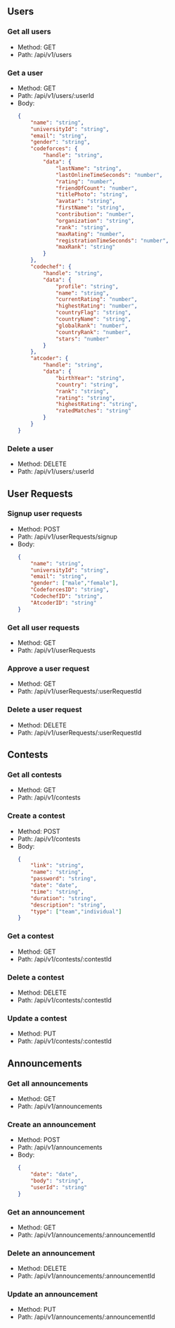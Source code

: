 ## Users

### Get all users
- Method: GET
- Path: /api/v1/users

### Get a user
- Method: GET
- Path: /api/v1/users/:userId
- Body: 
    ```json
    {
        "name": "string",
        "universityId": "string",
        "email": "string",
        "gender": "string",
        "codeforces": {
            "handle": "string",
            "data": {
                "lastName": "string",
                "lastOnlineTimeSeconds": "number",
                "rating": "number",
                "friendOfCount": "number",
                "titlePhoto": "string",
                "avatar": "string",
                "firstName": "string",
                "contribution": "number",
                "organization": "string",
                "rank": "string",
                "maxRating": "number",
                "registrationTimeSeconds": "number",
                "maxRank": "string"
            }
        },
        "codechef": {
            "handle": "string",
            "data": {
                "profile": "string",
                "name": "string",
                "currentRating": "number",
                "highestRating": "number",
                "countryFlag": "string",
                "countryName": "string",
                "globalRank": "number",
                "countryRank": "number",
                "stars": "number"
            }
        },
        "atcoder": {
            "handle": "string",
            "data": {
                "birthYear": "string",
                "country": "string",
                "rank": "string",
                "rating": "string",
                "highestRating": "string",
                "ratedMatches": "string"
            }
        }
    }
    ```

### Delete a user
- Method: DELETE
- Path: /api/v1/users/:userId

## User Requests

### Signup user requests
- Method: POST
- Path: /api/v1/userRequests/signup
- Body: 
    ```json
    {
        "name": "string",
        "universityId": "string",
        "email": "string",
        "gender": ["male","female"],
        "CodeforcesID": "string",
        "CodechefID": "string",
        "AtcoderID": "string"
    }
    ```

### Get all user requests
- Method: GET
- Path: /api/v1/userRequests

### Approve a user request
- Method: GET
- Path: /api/v1/userRequests/:userRequestId

### Delete a user request
- Method: DELETE
- Path: /api/v1/userRequests/:userRequestId

## Contests

### Get all contests
- Method: GET
- Path: /api/v1/contests

### Create a contest
- Method: POST
- Path: /api/v1/contests
- Body: 
    ```json
    {
        "link": "string",
        "name": "string",
        "password": "string",
        "date": "date",
        "time": "string",
        "duration": "string",
        "description": "string",
        "type": ["team","individual"]
    }
    ```

### Get a contest
- Method: GET
- Path: /api/v1/contests/:contestId

### Delete a contest
- Method: DELETE
- Path: /api/v1/contests/:contestId

### Update a contest
- Method: PUT
- Path: /api/v1/contests/:contestId

## Announcements

### Get all announcements
- Method: GET
- Path: /api/v1/announcements

### Create an announcement
- Method: POST
- Path: /api/v1/announcements
- Body: 
    ```json
    {
        "date": "date",
        "body": "string",
        "userId": "string"
    }
    ```

### Get an announcement
- Method: GET
- Path: /api/v1/announcements/:announcementId

### Delete an announcement
- Method: DELETE
- Path: /api/v1/announcements/:announcementId

### Update an announcement
- Method: PUT
- Path: /api/v1/announcements/:announcementId
